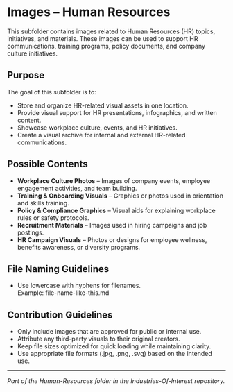 # Images – Human Resources

This subfolder contains images related to Human Resources (HR) topics, initiatives, and materials. These images can be used to support HR communications, training programs, policy documents, and company culture initiatives.

## Purpose

The goal of this subfolder is to:
- Store and organize HR-related visual assets in one location.
- Provide visual support for HR presentations, infographics, and written content.
- Showcase workplace culture, events, and HR initiatives.
- Create a visual archive for internal and external HR-related communications.

## Possible Contents

- **Workplace Culture Photos** – Images of company events, employee engagement activities, and team building.
- **Training & Onboarding Visuals** – Graphics or photos used in orientation and skills training.
- **Policy & Compliance Graphics** – Visual aids for explaining workplace rules or safety protocols.
- **Recruitment Materials** – Images used in hiring campaigns and job postings.
- **HR Campaign Visuals** – Photos or designs for employee wellness, benefits awareness, or diversity programs.

## File Naming Guidelines

- Use lowercase with hyphens for filenames.  
  Example:  file-name-like-this.md

## Contribution Guidelines

- Only include images that are approved for public or internal use.
- Attribute any third-party visuals to their original creators.
- Keep file sizes optimized for quick loading while maintaining clarity.
- Use appropriate file formats (.jpg, .png, .svg) based on the intended use.

---

*Part of the Human-Resources folder in the Industries-Of-Interest repository.*
